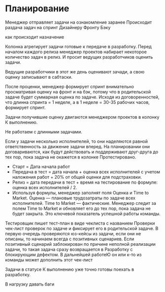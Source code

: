 # Планирование

Менеджер отправляет задачи на ознакомление заранее
Происходит раздача задач на спринт 
    Дизайнеру
    Фронту
    Бэку

как происходит назначение

Колонка агрегирует задачи готовые к передаче в разработку. Перед началом каждого релиза менеджер проектов набирает некоторое количество задач в релиз. И просит ведущих разработчиков оценить задачи.

Ведущие разработчики в этот же день оценивают зачади, а свою оценку записывают в сабтаски. 

После проценки, менеджер формирует спринт внимательно просматривая оценку на фронт и на бэк, потому что в родительской задаче будет суммарная оценка по задаче. Исходя из договоренностей, что длинна спринта = 1 неделе, а в 1 неделе = 30-35 рабочих часов, формирует спринт.

Задачи получившие оценку двигаются менеджером проектов в колонку К выполнению.


Не работаем с длинными задачами.


Если у задачи несколько исполнителей, то они наделяются равной ответственность за движение задачи вперед. На планировании они договариваются, как будут действовать и поддерживают друг-друга до тех пор, пока задача не окажется в колонке Протестировано. 

- Старт = Дата начала работ
- Передача в тест = дата начала + оценка всех исполнителей с учетом наложения работ + 20% от общей оценки для подстраховки.
- Релиз = дата передачи в тест + время на тестирование по формуле: оценка всех исполнителей / 2.
- Используя формулы, менеджер заполнят поля Оценка и Time to Market. Оценка — плановые трудозатраты по задаче всех исполнителей. Time to Market — фактические. Менеджер следит за полем Time to Market и обновляет его до тех пор, пока задача не будет закрыта. Это ключевой показатель успешной работы команды.


Тестировщик пишет тест-план в виде чеклиста с названием Проверки чек-лист проверок по задаче и фиксирует его в родительской задаче. В первую очередь проверяются юз-кейсы из задачи, если они не описаны, то начинаем всегда с позитивных сценариев. Если позитивный сценарий заблокирован по причине неполной реализации задачи, то такая задача сразу возвращается в Разработку с блокирующим дефектом. В дальнейшей работеЮ он или к-то из команды может дополнить этот чек-лист

Задачи в статусе К выполнению уже точно готовы поехать в разработку.

В нагрузку давать баги
